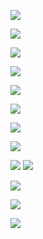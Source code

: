 ![](www.udemy.com_course_master-microservices-with-spring-docker-kubernetes_learn_lecture_27348378_start=0.png)

![](www.udemy.com_course_master-microservices-with-spring-docker-kubernetes_learn_lecture_27348378_start=0%20(1).png)

![](www.udemy.com_course_master-microservices-with-spring-docker-kubernetes_learn_lecture_27348378_start=0%20(2).png)

![](www.udemy.com_course_master-microservices-with-spring-docker-kubernetes_learn_lecture_27348378_start=0%20(3).png)

![](www.udemy.com_course_master-microservices-with-spring-docker-kubernetes_learn_lecture_27348378_start=0%20(4).png)

![](www.udemy.com_course_master-microservices-with-spring-docker-kubernetes_learn_lecture_27348378_start=0%20(5).png)

![](www.udemy.com_course_master-microservices-with-spring-docker-kubernetes_learn_lecture_27348378_start=0%20(6).png)

![](www.udemy.com_course_master-microservices-with-spring-docker-kubernetes_learn_lecture_27348378_start=0%20(7).png)

![](www.udemy.com_course_master-microservices-with-spring-docker-kubernetes_learn_lecture_27348378_start=0%20(8).png)
![](www.udemy.com_course_master-microservices-with-spring-docker-kubernetes_learn_lecture_27348378_start=0%20(9).png)

![](www.udemy.com_course_master-microservices-with-spring-docker-kubernetes_learn_lecture_27348378_start=0%20(10).png)

![](www.udemy.com_course_master-microservices-with-spring-docker-kubernetes_learn_lecture_27348378_start=0%20(11).png)


![](Microservices.png)
